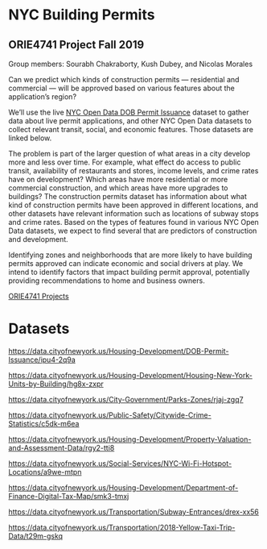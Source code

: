 # NYC Building Permits

## ORIE4741 Project Fall 2019

Group members: Sourabh Chakraborty, Kush Dubey, and Nicolas Morales

Can we predict which kinds of construction permits — residential and commercial — will be approved based on various features about the application’s region?

We’ll use the live [NYC Open Data DOB Permit Issuance](https://data.cityofnewyork.us/Housing-Development/DOB-Permit-Issuance/ipu4-2q9a) dataset to gather data about live permit applications, and other NYC Open Data datasets to collect relevant transit, social, and economic features. Those datasets are linked below. 

The problem is part of the larger question of what areas in a city develop more and less over time. For example, what effect do access to public transit, availability of restaurants and stores, income levels, and crime rates have on development? Which areas have more residential or more commercial construction, and which areas have more upgrades to buildings? The construction permits dataset has information about what kind of construction permits have been approved in different locations, and other datasets have relevant information such as locations of subway stops and crime rates. Based on the types of features found in various NYC Open Data datasets, we expect to find several that are predictors of construction and development.

Identifying zones and neighborhoods that are more likely to have building permits approved can indicate economic and social drivers at play. We intend to identify factors that impact building permit approval, potentially providing recommendations to home and business owners.

[ORIE4741 Projects](https://github.com/ORIE4741/ProjectsFall2019)

# Datasets

https://data.cityofnewyork.us/Housing-Development/DOB-Permit-Issuance/ipu4-2q9a

https://data.cityofnewyork.us/Housing-Development/Housing-New-York-Units-by-Building/hg8x-zxpr

https://data.cityofnewyork.us/City-Government/Parks-Zones/rjaj-zgq7

https://data.cityofnewyork.us/Public-Safety/Citywide-Crime-Statistics/c5dk-m6ea

https://data.cityofnewyork.us/Housing-Development/Property-Valuation-and-Assessment-Data/rgy2-tti8

https://data.cityofnewyork.us/Social-Services/NYC-Wi-Fi-Hotspot-Locations/a9we-mtpn

https://data.cityofnewyork.us/Housing-Development/Department-of-Finance-Digital-Tax-Map/smk3-tmxj

https://data.cityofnewyork.us/Transportation/Subway-Entrances/drex-xx56

https://data.cityofnewyork.us/Transportation/2018-Yellow-Taxi-Trip-Data/t29m-gskq

